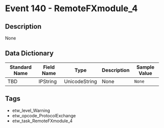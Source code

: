 # Event 140 - RemoteFXmodule_4

## Description
None

## Data Dictionary
|Standard Name|Field Name|Type|Description|Sample Value|
|---|---|---|---|---|
|TBD|IPString|UnicodeString|None|`None`|

## Tags
* etw_level_Warning
* etw_opcode_ProtocolExchange
* etw_task_RemoteFXmodule_4